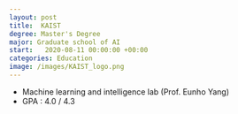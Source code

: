 ```yaml
---
layout: post
title:  KAIST 
degree: Master's Degree
major: Graduate school of AI
start:   2020-08-11 00:00:00 +00:00
categories: Education
image: /images/KAIST_logo.png
---
```

- Machine learning and intelligence lab (Prof. Eunho Yang)
- GPA : 4.0 / 4.3